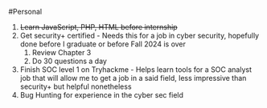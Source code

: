 #Personal
1. ~~Learn JavaScript, PHP, HTML before internship~~
2. Get security+ certified - Needs this for a job in cyber security, hopefully done before I graduate or before Fall 2024 is over
	1. Review Chapter 3
	2. Do 30 questions a day
3. Finish SOC level 1 on Tryhackme - Helps learn tools for a SOC analyst job that will allow me to get a job in a said field, less impressive than security+ but helpful nonetheless 
4. Bug Hunting for experience in the cyber sec field

